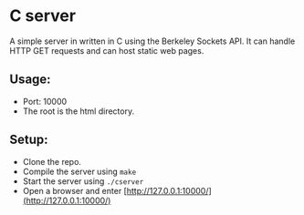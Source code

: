 # C server
A simple server in written in C using the Berkeley Sockets API. It can handle HTTP GET requests and can host static web pages.

## Usage:	
 - Port: 10000
 - The root is the html directory.
 ##	Setup:
 - Clone the repo.
 - Compile the server using `make`
 - Start the server using `./cserver`
 - Open a browser and enter [http://127.0.0.1:10000/](http://127.0.0.1:10000/)
